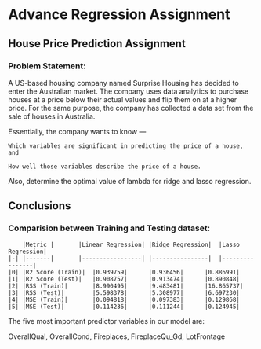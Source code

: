 # Advance Regression Assignment

## House Price Prediction Assignment

### Problem Statement:
 A US-based housing company named Surprise Housing has decided to enter the Australian market. The company uses data analytics to purchase houses at a price below their actual values and flip them on at a higher price. For the same purpose, the company has collected a data set from the sale of houses in Australia.

 Essentially, the company wants to know —

    Which variables are significant in predicting the price of a house, and

    How well those variables describe the price of a house.

Also, determine the optimal value of lambda for ridge and lasso regression.

## Conclusions

### Comparision between Training and Testing dataset:

		|Metric	|		|Linear Regression|	|Ridge Regression|	|Lasso Regression|
	|-|	|-------|		|-----------------|	|----------------|	|----------------|
	|0|	|R2 Score (Train)|	|0.939759|		|0.936456|		|0.886991|
	|1|	|R2 Score (Test)|	|0.908757|		|0.913474|		|0.890848|
	|2|	|RSS (Train)|		|8.990495|		|9.483481|		|16.865737|
	|3|	|RSS (Test)|		|5.598378|		|5.308977|		|6.697230|
	|4|	|MSE (Train)|		|0.094818|		|0.097383|		|0.129868|
	|5|	|MSE (Test)|		|0.114236|		|0.111244|		|0.124945|


 The five most important predictor variables in our model are:
 
 OverallQual, OverallCond, Fireplaces, FireplaceQu_Gd, LotFrontage

